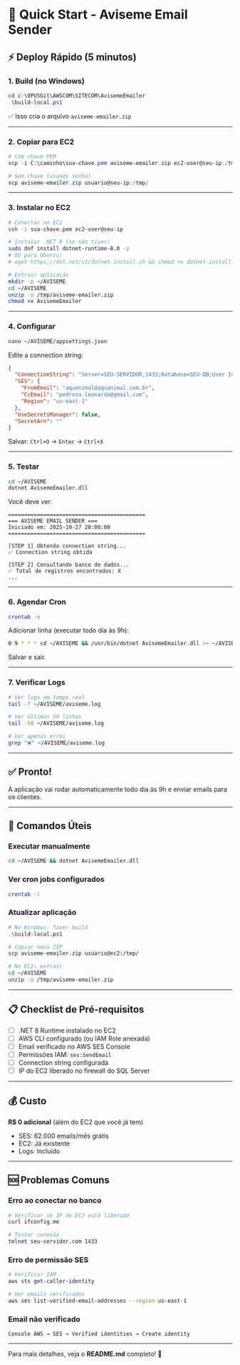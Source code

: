 # 🚀 Quick Start - Aviseme Email Sender

## ⚡ Deploy Rápido (5 minutos)

### **1. Build (no Windows)**

```powershell
cd c:\OPUSGit\AWSCOM\SITECOM\AvisemeEmailer
.\build-local.ps1
```

✅ Isso cria o arquivo `aviseme-emailer.zip`

---

### **2. Copiar para EC2**

```powershell
# Com chave PEM
scp -i C:\caminho\sua-chave.pem aviseme-emailer.zip ec2-user@seu-ip:/tmp/

# Sem chave (usando senha)
scp aviseme-emailer.zip usuario@seu-ip:/tmp/
```

---

### **3. Instalar no EC2**

```bash
# Conectar no EC2
ssh -i sua-chave.pem ec2-user@seu-ip

# Instalar .NET 8 (se não tiver)
sudo dnf install dotnet-runtime-8.0 -y
# OU para Ubuntu:
# wget https://dot.net/v1/dotnet-install.sh && chmod +x dotnet-install.sh && sudo ./dotnet-install.sh --channel 8.0 --runtime dotnet

# Extrair aplicação
mkdir -p ~/AVISEME
cd ~/AVISEME
unzip -o /tmp/aviseme-emailer.zip
chmod +x AvisemeEmailer
```

---

### **4. Configurar**

```bash
nano ~/AVISEME/appsettings.json
```

Edite a connection string:

```json
{
  "ConnectionString": "Server=SEU-SERVIDOR,1433;Database=SEU-DB;User Id=USUARIO;Password=SENHA;Encrypt=true;TrustServerCertificate=true;",
  "SES": {
    "FromEmail": "aquanimal@aquanimal.com.br",
    "CcEmail": "pedrosa.leonardo@gmail.com",
    "Region": "us-east-1"
  },
  "UseSecretsManager": false,
  "SecretArn": ""
}
```

Salvar: `Ctrl+O` → `Enter` → `Ctrl+X`

---

### **5. Testar**

```bash
cd ~/AVISEME
dotnet AvisemeEmailer.dll
```

Você deve ver:
```
===========================================
=== AVISEME EMAIL SENDER ===
Iniciado em: 2025-10-27 20:00:00
===========================================

[STEP 1] Obtendo connection string...
✅ Connection string obtida

[STEP 2] Consultando banco de dados...
✅ Total de registros encontrados: X
...
```

---

### **6. Agendar Cron**

```bash
crontab -e
```

Adicionar linha (executar todo dia às 9h):

```bash
0 9 * * * cd ~/AVISEME && /usr/bin/dotnet AvisemeEmailer.dll >> ~/AVISEME/aviseme.log 2>&1
```

Salvar e sair.

---

### **7. Verificar Logs**

```bash
# Ver logs em tempo real
tail -f ~/AVISEME/aviseme.log

# Ver últimas 50 linhas
tail -50 ~/AVISEME/aviseme.log

# Ver apenas erros
grep "❌" ~/AVISEME/aviseme.log
```

---

## ✅ Pronto!

A aplicação vai rodar automaticamente todo dia às 9h e enviar emails para os clientes.

---

## 🔧 Comandos Úteis

### **Executar manualmente**
```bash
cd ~/AVISEME && dotnet AvisemeEmailer.dll
```

### **Ver cron jobs configurados**
```bash
crontab -l
```

### **Atualizar aplicação**
```bash
# No Windows: fazer build
.\build-local.ps1

# Copiar novo ZIP
scp aviseme-emailer.zip usuario@ec2:/tmp/

# No EC2: extrair
cd ~/AVISEME
unzip -o /tmp/aviseme-emailer.zip
```

---

## 📋 Checklist de Pré-requisitos

- [ ] .NET 8 Runtime instalado no EC2
- [ ] AWS CLI configurado (ou IAM Role anexada)
- [ ] Email verificado no AWS SES Console
- [ ] Permissões IAM: `ses:SendEmail`
- [ ] Connection string configurada
- [ ] IP do EC2 liberado no firewall do SQL Server

---

## 💰 Custo

**R$ 0 adicional** (além do EC2 que você já tem)

- SES: 62.000 emails/mês grátis
- EC2: Já existente
- Logs: Incluído

---

## 🆘 Problemas Comuns

### **Erro ao conectar no banco**
```bash
# Verificar se IP do EC2 está liberado
curl ifconfig.me

# Testar conexão
telnet seu-servidor.com 1433
```

### **Erro de permissão SES**
```bash
# Verificar IAM
aws sts get-caller-identity

# Ver emails verificados
aws ses list-verified-email-addresses --region us-east-1
```

### **Email não verificado**
```
Console AWS → SES → Verified identities → Create identity
```

---

Para mais detalhes, veja o **README.md** completo! 📖

